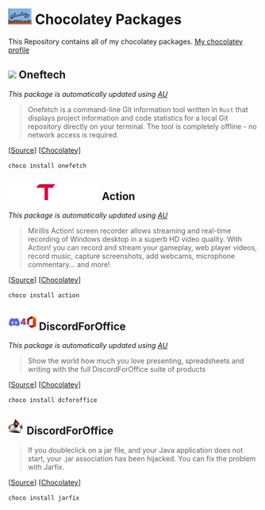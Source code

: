# <img src="./assets/Chocolatey.svg" height="32" /> Chocolatey Packages

This Repository contains all of my chocolatey packages.
[My chocolatey profile](https://community.chocolatey.org/profiles/kamack38)

## <img src="https://rawcdn.githack.com/o2sh/onefetch/main/assets/onefetch.svg" height="32" /> Oneftech

*This package is automatically updated using [AU](https://github.com/majkinetor/au)*

> Onefetch is a command-line Git information tool written in `Rust` that displays project information and code statistics for a local Git repository directly on your terminal. The tool is completely offline - no network access is required.

[[Source](https://github.com/o2sh/onefetch)] [[Chocolatey](https://community.chocolatey.org/packages/onefetch/)]

```powershell
choco install onefetch
```

## <img src="./assets/Action.png" height="32"/> Action

*This package is automatically updated using [AU](https://github.com/majkinetor/au)*

> Mirillis Action! screen recorder allows streaming and real-time recording of Windows desktop in a superb HD video quality. With Action! you can record and stream your gameplay, web player videos, record music, capture screenshots, add webcams, microphone commentary... and more!

[[Source](https://mirillis.com/en/products/action.html)] [[Chocolatey](https://community.chocolatey.org/packages/action/)]

```powershell
choco install action
```

## <img src="./assets/DiscordForOffice.png" height="32"/> DiscordForOffice

*This package is automatically updated using [AU](https://github.com/majkinetor/au)*

> Show the world how much you love presenting, spreadsheets and writing with the full DiscordForOffice suite of products

[[Source](https://github.com/7coil/DiscordForOffice)] [[Chocolatey](https://community.chocolatey.org/packages/dcforoffice/)]

```powershell
choco install dcforoffice
```

## <img src="./assets/Jarfix.png" height="32"/> DiscordForOffice

> If you doubleclick on a jar file, and your Java application does not start, your .jar association has been hijacked. You can fix the problem with Jarfix.

[[Source](https://johann.loefflmann.net/en/software/jarfix/index.html)] [[Chocolatey](https://community.chocolatey.org/packages/jarfix/)]

```powershell
choco install jarfix
```
